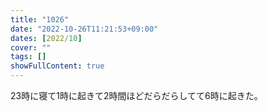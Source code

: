 ```yaml
---
title: "1026"
date: "2022-10-26T11:21:53+09:00"
dates: [2022/10]
cover: ""
tags: []
showFullContent: true
---
```


23時に寝て1時に起きて2時間ほどだらだらしてて6時に起きた。




